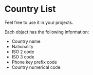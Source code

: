 # Country List
Feel free to use it in your projects. 

Each object has the following information:
- Country name
- Nationality
- ISO 2 code
- ISO 3 code
- Phone key prefix code
- Country numerical code
